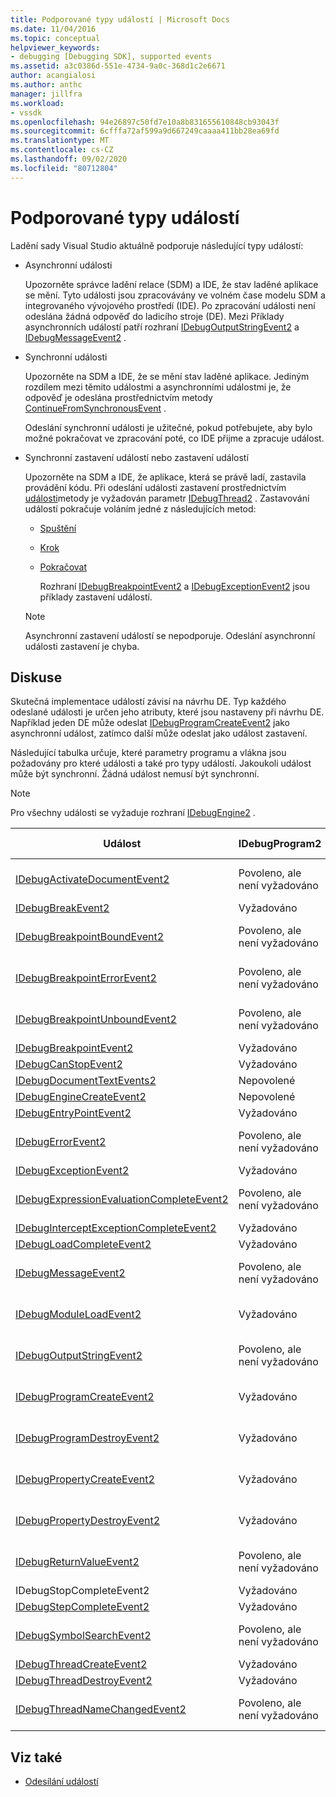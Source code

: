 ```yaml
---
title: Podporované typy událostí | Microsoft Docs
ms.date: 11/04/2016
ms.topic: conceptual
helpviewer_keywords:
- debugging [Debugging SDK], supported events
ms.assetid: a3c0386d-551e-4734-9a0c-368d1c2e6671
author: acangialosi
ms.author: anthc
manager: jillfra
ms.workload:
- vssdk
ms.openlocfilehash: 94e26897c50fd7e10a8b831655610848cb93043f
ms.sourcegitcommit: 6cfffa72af599a9d667249caaaa411bb28ea69fd
ms.translationtype: MT
ms.contentlocale: cs-CZ
ms.lasthandoff: 09/02/2020
ms.locfileid: "80712804"
---
```

# <a name="supported-event-types"></a>Podporované typy událostí
Ladění sady Visual Studio aktuálně podporuje následující typy událostí:

- Asynchronní události

   Upozorněte správce ladění relace (SDM) a IDE, že stav laděné aplikace se mění. Tyto události jsou zpracovávány ve volném čase modelu SDM a integrovaného vývojového prostředí (IDE). Po zpracování události není odeslána žádná odpověď do ladicího stroje (DE). Mezi Příklady asynchronních událostí patří rozhraní [IDebugOutputStringEvent2](../../extensibility/debugger/reference/idebugoutputstringevent2.md) a [IDebugMessageEvent2](../../extensibility/debugger/reference/idebugmessageevent2.md) .

- Synchronní události

   Upozorněte na SDM a IDE, že se mění stav laděné aplikace. Jediným rozdílem mezi těmito událostmi a asynchronními událostmi je, že odpověď je odeslána prostřednictvím metody [ContinueFromSynchronousEvent](../../extensibility/debugger/reference/idebugengine2-continuefromsynchronousevent.md) .

   Odeslání synchronní události je užitečné, pokud potřebujete, aby bylo možné pokračovat ve zpracování poté, co IDE přijme a zpracuje událost.

- Synchronní zastavení událostí nebo zastavení událostí

   Upozorněte na SDM a IDE, že aplikace, která se právě ladí, zastavila provádění kódu. Při odeslání události zastavení prostřednictvím [události](../../extensibility/debugger/reference/idebugeventcallback2-event.md)metody je vyžadován parametr [IDebugThread2](../../extensibility/debugger/reference/idebugthread2.md) . Zastavování událostí pokračuje voláním jedné z následujících metod:

  - [Spuštění](../../extensibility/debugger/reference/idebugprogram2-execute.md)

  - [Krok](../../extensibility/debugger/reference/idebugprogram2-step.md)

  - [Pokračovat](../../extensibility/debugger/reference/idebugprogram2-continue.md)

    Rozhraní [IDebugBreakpointEvent2](../../extensibility/debugger/reference/idebugbreakpointevent2.md) a [IDebugExceptionEvent2](../../extensibility/debugger/reference/idebugexceptionevent2.md) jsou příklady zastavení událostí.

  > [!NOTE]
  > Asynchronní zastavení událostí se nepodporuje. Odeslání asynchronní události zastavení je chyba.

## <a name="discussion"></a>Diskuse
 Skutečná implementace událostí závisí na návrhu DE. Typ každého odeslané události je určen jeho atributy, které jsou nastaveny při návrhu DE. Například jeden DE může odeslat [IDebugProgramCreateEvent2](../../extensibility/debugger/reference/idebugprogramcreateevent2.md) jako asynchronní událost, zatímco další může odeslat jako událost zastavení.

 Následující tabulka určuje, které parametry programu a vlákna jsou požadovány pro které události a také pro typy událostí. Jakoukoli událost může být synchronní. Žádná událost nemusí být synchronní.

> [!NOTE]
> Pro všechny události se vyžaduje rozhraní [IDebugEngine2](../../extensibility/debugger/reference/idebugengine2.md) .

|Událost|IDebugProgram2|IDebugThread2|Zastavení událostí|
|-----------|--------------------|-------------------|---------------------|
|[IDebugActivateDocumentEvent2](../../extensibility/debugger/reference/idebugactivatedocumentevent2.md)|Povoleno, ale není vyžadováno|Povoleno, ale není vyžadováno|Ne|
|[IDebugBreakEvent2](../../extensibility/debugger/reference/idebugbreakevent2.md)|Vyžadováno|Vyžadováno|Ano|
|[IDebugBreakpointBoundEvent2](../../extensibility/debugger/reference/idebugbreakpointboundevent2.md)|Povoleno, ale není vyžadováno|Povoleno, ale není vyžadováno|Ne|
|[IDebugBreakpointErrorEvent2](../../extensibility/debugger/reference/idebugbreakpointerrorevent2.md)|Povoleno, ale není vyžadováno|Povoleno, ale není vyžadováno|Ne|
|[IDebugBreakpointUnboundEvent2](../../extensibility/debugger/reference/idebugbreakpointunboundevent2.md)|Povoleno, ale není vyžadováno|Povoleno, ale není vyžadováno|Ne|
|[IDebugBreakpointEvent2](../../extensibility/debugger/reference/idebugbreakpointevent2.md)|Vyžadováno|Vyžadováno|Ano|
|[IDebugCanStopEvent2](../../extensibility/debugger/reference/idebugcanstopevent2.md)|Vyžadováno|Vyžadováno|Ne|
|[IDebugDocumentTextEvents2](../../extensibility/debugger/reference/idebugdocumenttextevents2.md)|Nepovolené|Nepovolené|Ne|
|[IDebugEngineCreateEvent2](../../extensibility/debugger/reference/idebugenginecreateevent2.md)|Nepovolené|Nepovolené|Ne|
|[IDebugEntryPointEvent2](../../extensibility/debugger/reference/idebugentrypointevent2.md)|Vyžadováno|Vyžadováno|Ano|
|[IDebugErrorEvent2](../../extensibility/debugger/reference/idebugerrorevent2.md)|Povoleno, ale není vyžadováno|Povoleno, ale není vyžadováno|Může být|
|[IDebugExceptionEvent2](../../extensibility/debugger/reference/idebugexceptionevent2.md)|Vyžadováno|Vyžadováno|Ano|
|[IDebugExpressionEvaluationCompleteEvent2](../../extensibility/debugger/reference/idebugexpressionevaluationcompleteevent2.md)|Povoleno, ale není vyžadováno|Povoleno, ale není vyžadováno|Může být|
|[IDebugInterceptExceptionCompleteEvent2](../../extensibility/debugger/reference/idebuginterceptexceptioncompleteevent2.md)|Vyžadováno|Vyžadováno|Ano|
|[IDebugLoadCompleteEvent2](../../extensibility/debugger/reference/idebugloadcompleteevent2.md)|Vyžadováno|Vyžadováno|Ano|
|[IDebugMessageEvent2](../../extensibility/debugger/reference/idebugmessageevent2.md)|Povoleno, ale není vyžadováno|Povoleno, ale není vyžadováno|Může být|
|[IDebugModuleLoadEvent2](../../extensibility/debugger/reference/idebugmoduleloadevent2.md)|Vyžadováno|Povoleno, ale není vyžadováno|Ne|
|[IDebugOutputStringEvent2](../../extensibility/debugger/reference/idebugoutputstringevent2.md)|Povoleno, ale není vyžadováno|Povoleno, ale není vyžadováno|Ne|
|[IDebugProgramCreateEvent2](../../extensibility/debugger/reference/idebugprogramcreateevent2.md)|Vyžadováno|Povoleno, ale není vyžadováno|Ne|
|[IDebugProgramDestroyEvent2](../../extensibility/debugger/reference/idebugprogramdestroyevent2.md)|Vyžadováno|Povoleno, ale není vyžadováno|Ne|
|[IDebugPropertyCreateEvent2](../../extensibility/debugger/reference/idebugpropertycreateevent2.md)|Vyžadováno|Povoleno, ale není vyžadováno|Ne|
|[IDebugPropertyDestroyEvent2](../../extensibility/debugger/reference/idebugpropertydestroyevent2.md)|Vyžadováno|Povoleno, ale není vyžadováno|Ne|
|[IDebugReturnValueEvent2](../../extensibility/debugger/reference/idebugreturnvalueevent2.md)|Povoleno, ale není vyžadováno|Povoleno, ale není vyžadováno|Ne|
|IDebugStopCompleteEvent2|Vyžadováno|Vyžadováno|Ano|
|[IDebugStepCompleteEvent2](../../extensibility/debugger/reference/idebugstepcompleteevent2.md)|Vyžadováno|Vyžadováno|Ano|
|[IDebugSymbolSearchEvent2](../../extensibility/debugger/reference/idebugsymbolsearchevent2.md)|Povoleno, ale není vyžadováno|Povoleno, ale není vyžadováno|Ne|
|[IDebugThreadCreateEvent2](../../extensibility/debugger/reference/idebugthreadcreateevent2.md)|Vyžadováno|Vyžadováno|Ne|
|[IDebugThreadDestroyEvent2](../../extensibility/debugger/reference/idebugthreaddestroyevent2.md)|Vyžadováno|Vyžadováno|Ne|
|[IDebugThreadNameChangedEvent2](../../extensibility/debugger/reference/idebugthreadnamechangedevent2.md)|Povoleno, ale není vyžadováno|Povoleno, ale není vyžadováno|Ne|

## <a name="see-also"></a>Viz také
- [Odesílání událostí](../../extensibility/debugger/sending-events.md)
